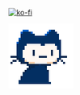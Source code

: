 [![ko-fi](https://www.ko-fi.com/img/githubbutton_sm.svg)](https://ko-fi.com/T6T41JKMI)

![Hi there!](https://github.com/FernandoCalmet/fernandocalmet/blob/master/pixel-mona-heart.gif)
<!--
**FernandoCalmet/fernandocalmet** is a ✨ _special_ ✨ repository because its `README.md` (this file) appears on your GitHub profile.

Here are some ideas to get you started:

- 🔭 I’m currently working on ...
- 🌱 I’m currently learning ...
- 👯 I’m looking to collaborate on ...
- 🤔 I’m looking for help with ...
- 💬 Ask me about ...
- 📫 How to reach me: ...
- 😄 Pronouns: ...
- ⚡ Fun fact: ...
- ### Hi there 👋
-->
